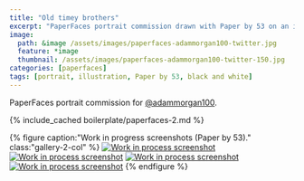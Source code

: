 ```yaml
---
title: "Old timey brothers"
excerpt: "PaperFaces portrait commission drawn with Paper by 53 on an iPad."
image: 
  path: &image /assets/images/paperfaces-adammorgan100-twitter.jpg 
  feature: *image
  thumbnail: /assets/images/paperfaces-adammorgan100-twitter-150.jpg
categories: [paperfaces]
tags: [portrait, illustration, Paper by 53, black and white]
---
```


PaperFaces portrait commission for [@adammorgan100](https://twitter.com/adammorgan100).

{% include_cached boilerplate/paperfaces-2.md %}

{% figure caption:"Work in progress screenshots (Paper by 53)." class:"gallery-2-col" %}
[![Work in process screenshot](/assets/images/paperfaces-adammorgan100-process-1-600.jpg)](/assets/images/paperfaces-adammorgan100-process-1-lg.jpg)
[![Work in process screenshot](/assets/images/paperfaces-adammorgan100-process-2-600.jpg)](/assets/images/paperfaces-adammorgan100-process-2-lg.jpg)
[![Work in process screenshot](/assets/images/paperfaces-adammorgan100-process-3-600.jpg)](/assets/images/paperfaces-adammorgan100-process-3-lg.jpg)
[![Work in process screenshot](/assets/images/paperfaces-adammorgan100-process-4-600.jpg)](/assets/images/paperfaces-adammorgan100-process-4-lg.jpg)
{% endfigure %}
